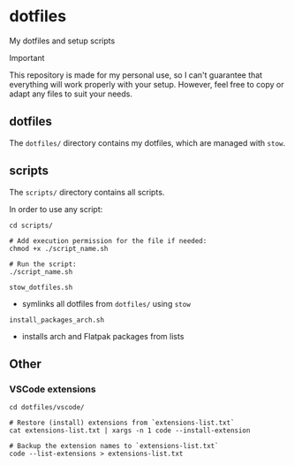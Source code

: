 # dotfiles

My dotfiles and setup scripts

> [!IMPORTANT]
> This repository is made for my personal use, so I can't guarantee that everything will work properly with your setup. However, feel free to copy or adapt any files to suit your needs.

## dotfiles

The `dotfiles/` directory contains my dotfiles, which are managed with `stow`.

## scripts

The `scripts/` directory contains all scripts.

In order to use any script:

```shell
cd scripts/

# Add execution permission for the file if needed:
chmod +x ./script_name.sh

# Run the script:
./script_name.sh
```

`stow_dotfiles.sh`

- symlinks all dotfiles from `dotfiles/` using `stow`

`install_packages_arch.sh`

- installs arch and Flatpak packages from lists

## Other

### VSCode extensions

```shell
cd dotfiles/vscode/

# Restore (install) extensions from `extensions-list.txt`
cat extensions-list.txt | xargs -n 1 code --install-extension

# Backup the extension names to `extensions-list.txt`
code --list-extensions > extensions-list.txt
```
